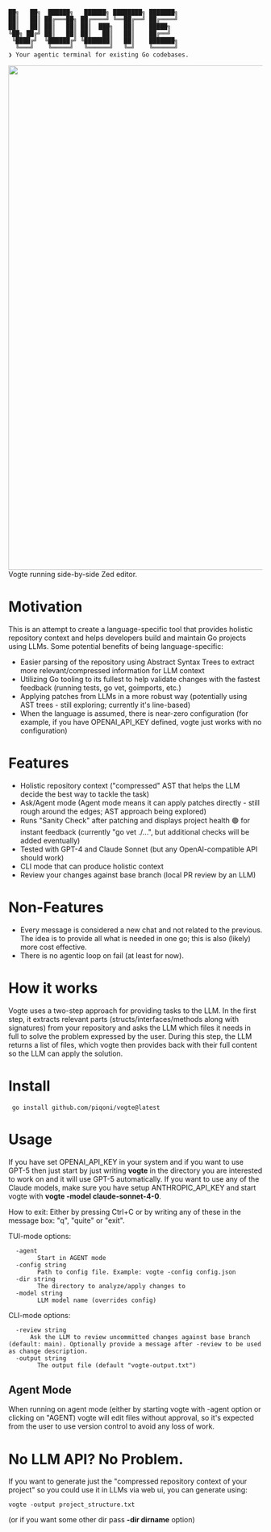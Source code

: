  ```
 ██╗   ██╗  ██████╗   ██████╗ ████████╗ ███████╗
 ██║   ██║ ██╔═══██╗ ██╔════╝ ╚══██╔══╝ ██╔════╝
 ██║   ██║ ██║   ██║ ██║  ███╗   ██║    █████╗
 ╚██╗ ██╔╝ ██║   ██║ ██║   ██║   ██║    ██╔══╝
  ╚████╔╝  ╚██████╔╝ ╚███████║   ██║    ███████╗
   ╚═══╝    ╚═════╝   ╚══════╝   ╚═╝    ╚══════╝
❯ Your agentic terminal for existing Go codebases.
```

<div align="center"> <img width="1000" src="https://github.com/user-attachments/assets/9345cac2-b461-40e0-8cb4-4d4163f4ea90" /></div>
Vogte running side-by-side Zed editor.

# Motivation
This is an attempt to create a language-specific tool that provides holistic repository context and helps developers build and maintain Go projects using LLMs. Some potential benefits of being language-specific:
  - Easier parsing of the repository using Abstract Syntax Trees to extract more relevant/compressed information for LLM context
  - Utilizing Go tooling to its fullest to help validate changes with the fastest feedback (running tests, go vet, goimports, etc.)
  - Applying patches from LLMs in a more robust way (potentially using AST trees - still exploring; currently it's line-based)
  - When the language is assumed, there is near-zero configuration (for example, if you have OPENAI_API_KEY defined, vogte just works with no configuration)

# Features
 - Holistic repository context ("compressed" AST that helps the LLM decide the best way to tackle the task)
 - Ask/Agent mode (Agent mode means it can apply patches directly - still rough around the edges; AST approach being explored)
 - Runs "Sanity Check" after patching and displays project health 🟢 for instant feedback (currently "go vet ./...", but additional checks will be added eventually)
 - Tested with GPT-4 and Claude Sonnet (but any OpenAI-compatible API should work)
 - CLI mode that can produce holistic context
 - Review your changes against base branch (local PR review by an LLM)

# Non-Features
- Every message is considered a new chat and not related to the previous. The idea is to provide all what is needed in one go; this is also (likely) more cost effective.
- There is no agentic loop on fail (at least for now).

# How it works
Vogte uses a two-step approach for providing tasks to the LLM. In the first step, it extracts relevant parts (structs/interfaces/methods along with signatures) from your repository and asks the LLM which files it needs in full to solve the problem expressed by the user. During this step, the LLM returns a list of files, which vogte then provides back with their full content so the LLM can apply the solution.

# Install 
```
 go install github.com/piqoni/vogte@latest
```

# Usage
If you have set OPENAI_API_KEY in your system and if you want to use GPT-5 then just start by just writing **vogte** in the directory you are interested to work on and it will use GPT-5 automatically.
If you want to use any of the Claude models, make sure you have setup ANTHROPIC_API_KEY and start vogte with **vogte -model claude-sonnet-4-0**.

How to exit: Either by pressing Ctrl+C or by writing any of these in the message box: "q", "quite" or "exit".

TUI-mode options:
```
  -agent
    	Start in AGENT mode
  -config string
    	Path to config file. Example: vogte -config config.json
  -dir string
    	The directory to analyze/apply changes to
  -model string
    	LLM model name (overrides config)
```

CLI-mode options:
```
  -review string
      Ask the LLM to review uncommitted changes against base branch (default: main). Optionally provide a message after -review to be used as change description.
  -output string
    	The output file (default "vogte-output.txt")
```
## Agent Mode
When running on agent mode (either by starting vogte with -agent option or clicking on "AGENT) vogte will edit files without approval, so it's expected from the user to use version control to avoid any loss of work.

# No LLM API? No Problem.
If you want to generate just the "compressed repository context of your project" so you could use it in LLMs via web ui, you can generate using:
```
vogte -output project_structure.txt
```
(or if you want some other dir pass **-dir dirname** option)

